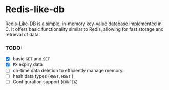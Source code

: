 # Redis-like-db

Redis-Like-DB is a simple, in-memory key-value database implemented in C. It offers basic functionality similar to Redis, allowing for fast storage and retrieval of data.


### TODO:
- [x] basic `GET` and `SET`
- [x] `PX` expiry data
- [ ] on-time data deletion to efficiently manage memory.
- [ ] hash data types (`HGET`, `HSET` )
- [ ] Configuration support (`CONFIG`)
